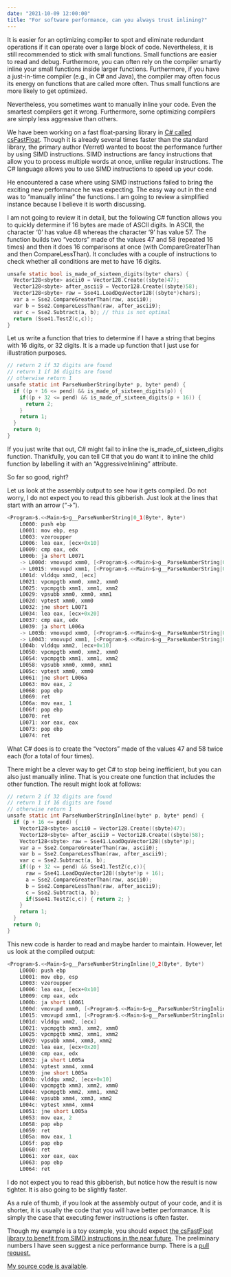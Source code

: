 ```yaml
---
date: "2021-10-09 12:00:00"
title: "For software performance, can you always trust inlining?"
---
```




It is easier for an optimizing compiler to spot and eliminate redundant operations if it can operate over a large block of code. Nevertheless, it is still recommended to stick with small functions. Small functions are easier to read and debug. Furthermore, you can often rely on the compiler smartly inline your small functions inside larger functions. Furthermore, if you have a just-in-time compiler (e.g., in C# and Java), the compiler may often focus its energy on functions that are called more often. Thus small functions are more likely to get optimized.

Nevertheless, you sometimes want to manually inline your code. Even the smartest compilers get it wrong. Furthermore, some optimizing compilers are simply less aggressive than others.

We have been working on a fast float-parsing library in [C# called csFastFloat](https://github.com/CarlVerret/csFastFloat). Though it is already several times faster than the standard library, the primary author (Verret) wanted to boost the performance further by using SIMD instructions. SIMD instructions are fancy instructions that allow you to process multiple words at once, unlike regular instructions. The C# language allows you to use SIMD instructions to speed up your code.

He encountered a case where using SIMD instructions failed to bring the exciting new performance he was expecting. The easy way out in the end was to &ldquo;manually inline&rdquo; the functions. I am going to review a simplified instance because I believe it is worth discussing.

I am not going to review it in detail, but the following C# function allows you to quickly determine if 16 bytes are made of ASCII digits. In ASCII, the character &lsquo;0&rsquo; has value 48 whereas the character &lsquo;9&rsquo; has value 57. The function builds two &ldquo;vectors&rdquo; made of the values 47 and 58 (repeated 16 times) and then it does 16 comparisons at once (with CompareGreaterThan and then CompareLessThan). It concludes with a couple of instructions to check whether all conditions are met to have 16 digits.
```C
unsafe static bool is_made_of_sixteen_digits(byte* chars) {
  Vector128<sbyte> ascii0 = Vector128.Create((sbyte)47);
  Vector128<sbyte> after_ascii9 = Vector128.Create((sbyte)58);
  Vector128<sbyte> raw = Sse41.LoadDquVector128((sbyte*)chars);
  var a = Sse2.CompareGreaterThan(raw, ascii0);
  var b = Sse2.CompareLessThan(raw, after_ascii9);
  var c = Sse2.Subtract(a, b); // this is not optimal
  return (Sse41.TestZ(c,c));
}
```


Let us write a function that tries to determine if I have a string that begins with 16 digits, or 32 digits. It is a made up function that I just use for illustration purposes.
```C
// return 2 if 32 digits are found
// return 1 if 16 digits are found
// otherwise return 1
unsafe static int ParseNumberString(byte* p, byte* pend) {
  if ((p + 16 <= pend) && is_made_of_sixteen_digits(p)) {
    if((p + 32 <= pend) && is_made_of_sixteen_digits(p + 16)) {
      return 2;
    }
    return 1;
  }
  return 0;
}
```


If you just write that out, C# might fail to inline the is_made_of_sixteen_digits function. Thankfully, you can tell C# that you do want it to inline the child function by labelling it with an &ldquo;AggressiveInlining&rdquo; attribute.

So far so good, right?

Let us look at the assembly output to see how it gets compiled. Do not worry, I do not expect you to read this gibberish. Just look at the lines that start with an arrow (&ldquo;-&gt;&rdquo;).
```C
<Program>$.<<Main>$>g__ParseNumberString|0_1(Byte*, Byte*)
    L0000: push ebp
    L0001: mov ebp, esp
    L0003: vzeroupper
    L0006: lea eax, [ecx+0x10]
    L0009: cmp eax, edx
    L000b: ja short L0071
    -> L000d: vmovupd xmm0, [<Program>$.<<Main>$>g__ParseNumberString|0_1(Byte*, Byte*)]
    -> L0015: vmovupd xmm1, [<Program>$.<<Main>$>g__ParseNumberString|0_1(Byte*, Byte*)]
    L001d: vlddqu xmm2, [ecx]
    L0021: vpcmpgtb xmm0, xmm2, xmm0
    L0025: vpcmpgtb xmm1, xmm1, xmm2
    L0029: vpsubb xmm0, xmm0, xmm1
    L002d: vptest xmm0, xmm0
    L0032: jne short L0071
    L0034: lea eax, [ecx+0x20]
    L0037: cmp eax, edx
    L0039: ja short L006a
    -> L003b: vmovupd xmm0, [<Program>$.<<Main>$>g__ParseNumberString|0_1(Byte*, Byte*)]
    -> L0043: vmovupd xmm1, [<Program>$.<<Main>$>g__ParseNumberString|0_1(Byte*, Byte*)]
    L004b: vlddqu xmm2, [ecx+0x10]
    L0050: vpcmpgtb xmm0, xmm2, xmm0
    L0054: vpcmpgtb xmm1, xmm1, xmm2
    L0058: vpsubb xmm0, xmm0, xmm1
    L005c: vptest xmm0, xmm0
    L0061: jne short L006a
    L0063: mov eax, 2
    L0068: pop ebp
    L0069: ret
    L006a: mov eax, 1
    L006f: pop ebp
    L0070: ret
    L0071: xor eax, eax
    L0073: pop ebp
    L0074: ret
```


What C# does is to create the &ldquo;vectors&rdquo; made of the values 47 and 58 twice each (for a total of four times).

There might be a clever way to get C# to stop being inefficient, but you can also just manually inline. That is you create one function that includes the other function. The result might look at follows:
```C
// return 2 if 32 digits are found
// return 1 if 16 digits are found
// otherwise return 1
unsafe static int ParseNumberStringInline(byte* p, byte* pend) {
  if (p + 16 <= pend) {
    Vector128<sbyte> ascii0 = Vector128.Create((sbyte)47);
    Vector128<sbyte> after_ascii9 = Vector128.Create((sbyte)58);
    Vector128<sbyte> raw = Sse41.LoadDquVector128((sbyte*)p);
    var a = Sse2.CompareGreaterThan(raw, ascii0);
    var b = Sse2.CompareLessThan(raw, after_ascii9);
    var c = Sse2.Subtract(a, b);
    if((p + 32 <= pend) && Sse41.TestZ(c,c)){
      raw = Sse41.LoadDquVector128((sbyte*)p + 16);
      a = Sse2.CompareGreaterThan(raw, ascii0);
      b = Sse2.CompareLessThan(raw, after_ascii9);
      c = Sse2.Subtract(a, b);
      if(Sse41.TestZ(c,c)) { return 2; }
    }
    return 1;
  }
  return 0;
}
```


This new code is harder to read and maybe harder to maintain. However, let us look at the compiled output:
```C
<Program>$.<<Main>$>g__ParseNumberStringInline|0_2(Byte*, Byte*)
    L0000: push ebp
    L0001: mov ebp, esp
    L0003: vzeroupper
    L0006: lea eax, [ecx+0x10]
    L0009: cmp eax, edx
    L000b: ja short L0061
    L000d: vmovupd xmm0, [<Program>$.<<Main>$>g__ParseNumberStringInline|0_2(Byte*, Byte*)]
    L0015: vmovupd xmm1, [<Program>$.<<Main>$>g__ParseNumberStringInline|0_2(Byte*, Byte*)]
    L001d: vlddqu xmm2, [ecx]
    L0021: vpcmpgtb xmm3, xmm2, xmm0
    L0025: vpcmpgtb xmm2, xmm1, xmm2
    L0029: vpsubb xmm4, xmm3, xmm2
    L002d: lea eax, [ecx+0x20]
    L0030: cmp eax, edx
    L0032: ja short L005a
    L0034: vptest xmm4, xmm4
    L0039: jne short L005a
    L003b: vlddqu xmm2, [ecx+0x10]
    L0040: vpcmpgtb xmm3, xmm2, xmm0
    L0044: vpcmpgtb xmm2, xmm1, xmm2
    L0048: vpsubb xmm4, xmm3, xmm2
    L004c: vptest xmm4, xmm4
    L0051: jne short L005a
    L0053: mov eax, 2
    L0058: pop ebp
    L0059: ret
    L005a: mov eax, 1
    L005f: pop ebp
    L0060: ret
    L0061: xor eax, eax
    L0063: pop ebp
    L0064: ret
```


I do not expect you to read this gibberish, but notice how the result is now tighter. It is also going to be slightly faster.

As a rule of thumb, if you look at the assembly output of your code, and it is shorter, it is usually the code that you will have better performance. It is simply the case that executing fewer instructions is often faster.

Though my example is a toy example, you should expect [the csFastFloat library to benefit from SIMD instructions in the near future](https://github.com/CarlVerret/csFastFloat). The preliminary numbers I have seen suggest a nice performance bump. There is a [pull request.](https://github.com/CarlVerret/csFastFloat/pull/80)

[My source code is available](https://gist.github.com/lemire/13746f1ea34ee28bdea6306f73598c65).

